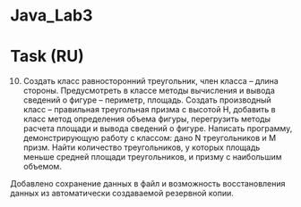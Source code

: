 # Java_Lab3
# Task (RU)
10. Создать класс равносторонний треугольник, член класса – длина стороны. Предусмотреть в
классе методы вычисления и вывода сведений о фигуре – периметр, площадь. Создать производный
класс – правильная треугольная призма с высотой H, добавить в класс метод определения объема
фигуры, перегрузить методы расчета площади и вывода сведений о фигуре. Написать программу,
демонстрирующую работу с классом: дано N треугольников и M призм. Найти количество треугольников,
у которых площадь меньше средней площади треугольников, и призму с наибольшим объемом.

Добавлено сохранение данных в файл и возможность восстановления данных из автоматически создаваемой резервной копии.
